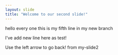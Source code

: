 ```yaml
---
layout: slide
title: "Welcome to our second slide!"
---
```

hello every one this is my fifth line in my new branch 

I've add new line here as test!

Use the left arrow to go back!
from my-slide2
